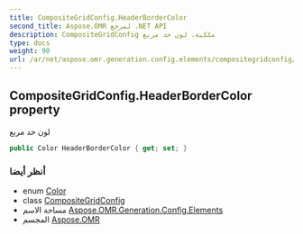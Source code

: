 ```yaml
---
title: CompositeGridConfig.HeaderBorderColor
second_title: Aspose.OMR لمرجع .NET API
description: CompositeGridConfig ملكية. لون حد مربع
type: docs
weight: 90
url: /ar/net/aspose.omr.generation.config.elements/compositegridconfig/headerbordercolor/
---
```

## CompositeGridConfig.HeaderBorderColor property

لون حد مربع

```csharp
public Color HeaderBorderColor { get; set; }
```

### أنظر أيضا

* enum [Color](../../../aspose.omr.generation/color/)
* class [CompositeGridConfig](../)
* مساحة الاسم [Aspose.OMR.Generation.Config.Elements](../../compositegridconfig/)
* المجسم [Aspose.OMR](../../../)



